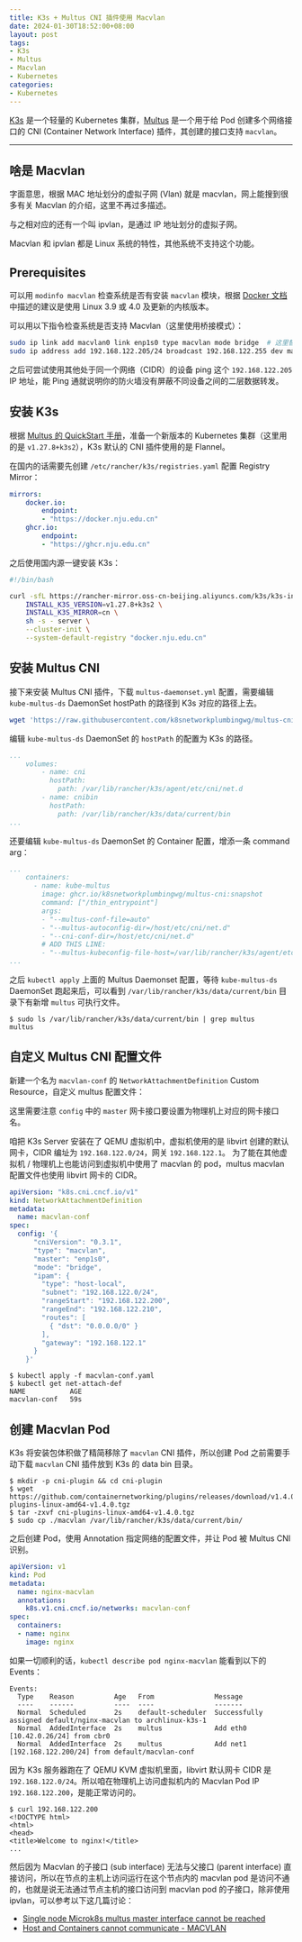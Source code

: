 ```yaml
---
title: K3s + Multus CNI 插件使用 Macvlan
date: 2024-01-30T18:52:00+08:00
layout: post
tags:
- K3s
- Multus
- Macvlan
- Kubernetes
categories:
- Kubernetes
---
```


[K3s](https://k3s.io/) 是一个轻量的 Kubernetes 集群，[Multus](https://github.com/k8snetworkplumbingwg/multus-cni) 是一个用于给 Pod 创建多个网络接口的 CNI (Container Network Interface) 插件，其创建的接口支持 `macvlan`。 

<!--more-->

----

## 啥是 Macvlan

字面意思，根据 MAC 地址划分的虚拟子网 (Vlan) 就是 macvlan，网上能搜到很多有关 Macvlan 的介绍，这里不再过多描述。

与之相对应的还有一个叫 ipvlan，是通过 IP 地址划分的虚拟子网。

Macvlan 和 ipvlan 都是 Linux 系统的特性，其他系统不支持这个功能。

## Prerequisites

可以用 `modinfo macvlan` 检查系统是否有安装 `macvlan` 模块，根据 [Docker 文档](https://docs.docker.com/network/network-tutorial-macvlan/#prerequisites) 中描述的建议是使用 Linux 3.9 或 4.0 及更新的内核版本。

可以用以下指令检查系统是否支持 Macvlan（这里使用桥接模式）：

```sh
sudo ip link add macvlan0 link enp1s0 type macvlan mode bridge  # 这里替换 enp1s0 为网卡接口名称
sudo ip address add 192.168.122.205/24 broadcast 192.168.122.255 dev macvlan0 # 注意 IP 地址冲突
```

之后可尝试使用其他处于同一个网络（CIDR）的设备 ping 这个 `192.168.122.205` IP 地址，能 Ping 通就说明你的防火墙没有屏蔽不同设备之间的二层数据转发。

## 安装 K3s

根据 [Multus 的 QuickStart 手册](https://github.com/k8snetworkplumbingwg/multus-cni/blob/master/docs/quickstart.md)，准备一个新版本的 Kubernetes 集群（这里用的是 `v1.27.8+k3s2`），K3s 默认的 CNI 插件使用的是 Flannel。

在国内的话需要先创建 `/etc/rancher/k3s/registries.yaml` 配置 Registry Mirror：

```yaml
mirrors:
    docker.io:
        endpoint:
        - "https://docker.nju.edu.cn"
    ghcr.io:
        endpoint:
        - "https://ghcr.nju.edu.cn"
```

之后使用国内源一键安装 K3s：

```sh
#!/bin/bash

curl -sfL https://rancher-mirror.oss-cn-beijing.aliyuncs.com/k3s/k3s-install.sh | \
	INSTALL_K3S_VERSION=v1.27.8+k3s2 \
	INSTALL_K3S_MIRROR=cn \
	sh -s - server \
	--cluster-init \
	--system-default-registry "docker.nju.edu.cn"
```

## 安装 Multus CNI

接下来安装 Multus CNI 插件，下载 `multus-daemonset.yml` 配置，需要编辑 `kube-multus-ds` DaemonSet hostPath 的路径到 K3s 对应的路径上去。

```sh
wget 'https://raw.githubusercontent.com/k8snetworkplumbingwg/multus-cni/master/deployments/multus-daemonset.yml'
```

编辑 `kube-multus-ds` DaemonSet 的 `hostPath` 的配置为 K3s 的路径。 

```yaml
...
    volumes:
        - name: cni
          hostPath:
            path: /var/lib/rancher/k3s/agent/etc/cni/net.d
        - name: cnibin
          hostPath:
            path: /var/lib/rancher/k3s/data/current/bin
...
```

还要编辑 `kube-multus-ds` DaemonSet 的 Container 配置，增添一条 command arg：

```yaml
...
    containers:
      - name: kube-multus
        image: ghcr.io/k8snetworkplumbingwg/multus-cni:snapshot
        command: ["/thin_entrypoint"]
        args:
        - "--multus-conf-file=auto"
        - "--multus-autoconfig-dir=/host/etc/cni/net.d"
        - "--cni-conf-dir=/host/etc/cni/net.d"
        # ADD THIS LINE:
        - "--multus-kubeconfig-file-host=/var/lib/rancher/k3s/agent/etc/cni/net.d/multus.d/multus.kubeconfig"
...
```

之后 `kubectl apply` 上面的 Multus Daemonset 配置，等待 `kube-multus-ds` DaemonSet 跑起来后，可以看到 `/var/lib/rancher/k3s/data/current/bin` 目录下有新增 `multus` 可执行文件。

```console
$ sudo ls /var/lib/rancher/k3s/data/current/bin | grep multus
multus
```

## 自定义 Multus CNI 配置文件

新建一个名为 `macvlan-conf` 的 `NetworkAttachmentDefinition` Custom Resource，自定义 multus 配置文件：

这里需要注意 `config` 中的 `master` 网卡接口要设置为物理机上对应的网卡接口名。

咱把 K3s Server 安装在了 QEMU 虚拟机中，虚拟机使用的是 libvirt 创建的默认网卡，CIDR 编址为 `192.168.122.0/24`，网关 `192.168.122.1`。
为了能在其他虚拟机 / 物理机上也能访问到虚拟机中使用了 macvlan 的 pod，multus macvlan 配置文件也使用 libvirt 网卡的 CIDR。

```yaml
apiVersion: "k8s.cni.cncf.io/v1"
kind: NetworkAttachmentDefinition
metadata:
  name: macvlan-conf
spec:
  config: '{
      "cniVersion": "0.3.1",
      "type": "macvlan",
      "master": "enp1s0",
      "mode": "bridge",
      "ipam": {
        "type": "host-local",
        "subnet": "192.168.122.0/24",
        "rangeStart": "192.168.122.200",
        "rangeEnd": "192.168.122.210",
        "routes": [
          { "dst": "0.0.0.0/0" }
        ],
        "gateway": "192.168.122.1"
      }
    }'
```

```console
$ kubectl apply -f macvlan-conf.yaml
$ kubectl get net-attach-def
NAME           AGE
macvlan-conf   59s
```

## 创建 Macvlan Pod

K3s 将安装包体积做了精简移除了 `macvlan` CNI 插件，所以创建 Pod 之前需要手动下载 `macvlan` CNI 插件放到 K3s 的 data bin 目录。

```console
$ mkdir -p cni-plugin && cd cni-plugin
$ wget https://github.com/containernetworking/plugins/releases/download/v1.4.0/cni-plugins-linux-amd64-v1.4.0.tgz
$ tar -zxvf cni-plugins-linux-amd64-v1.4.0.tgz
$ sudo cp ./macvlan /var/lib/rancher/k3s/data/current/bin/
```

之后创建 Pod，使用 Annotation 指定网络的配置文件，并让 Pod 被 Multus CNI 识别。

```yaml
apiVersion: v1
kind: Pod
metadata:
  name: nginx-macvlan
  annotations:
    k8s.v1.cni.cncf.io/networks: macvlan-conf
spec:
  containers:
  - name: nginx
    image: nginx
```

如果一切顺利的话，`kubectl describe pod nginx-macvlan` 能看到以下的 Events：

```
Events:
  Type    Reason          Age   From               Message
  ----    ------          ----  ----               -------
  Normal  Scheduled       2s    default-scheduler  Successfully assigned default/nginx-macvlan to archlinux-k3s-1
  Normal  AddedInterface  2s    multus             Add eth0 [10.42.0.26/24] from cbr0
  Normal  AddedInterface  2s    multus             Add net1 [192.168.122.200/24] from default/macvlan-conf
```

因为 K3s 服务器跑在了 QEMU KVM 虚拟机里面，libvirt 默认网卡 CIDR 是 `192.168.122.0/24`。所以咱在物理机上访问虚拟机内的 Macvlan Pod IP `192.168.122.200`，是能正常访问的。

```console
$ curl 192.168.122.200
<!DOCTYPE html>
<html>
<head>
<title>Welcome to nginx!</title>
...
```

然后因为 Macvlan 的子接口 (sub interface) 无法与父接口 (parent interface) 直接访问，所以在节点的主机上访问运行在这个节点内的 macvlan pod 是访问不通的，也就是说无法通过节点主机的接口访问到 macvlan pod 的子接口，除非使用 ipvlan，可以参考以下这几篇讨论：
- [Single node Microk8s multus master interface cannot be reached](https://stackoverflow.com/questions/69316893/single-node-microk8s-multus-master-interface-cannot-be-reached)
- [Host and Containers cannot communicate - MACVLAN](https://forums.docker.com/t/host-and-containers-cannot-communicate-macvlan/112968)
